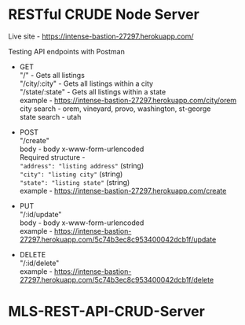 # RESTful CRUDE Node Server
Live site - https://intense-bastion-27297.herokuapp.com/  

Testing API endpoints with Postman  

 - GET  
"/" - Gets all listings  
"/city/:city" - Gets all listings within a city  
"/state/:state" - Gets all listings within a state  
example - https://intense-bastion-27297.herokuapp.com/city/orem  
city search - orem, vineyard, provo, washington, st-george  
state search - utah  


- POST  
"/create"  
body - body x-www-form-urlencoded  
Required structure -  
`"address": "listing address"` (string)  
`"city": "listing city"` (string)  
`"state": "listing state"` (string)  
example - https://intense-bastion-27297.herokuapp.com/create  

- PUT  
"/:id/update"  
body - body x-www-form-urlencoded  
example - https://intense-bastion-27297.herokuapp.com/5c74b3ec8c953400042dcb1f/update  

- DELETE  
"/:id/delete"  
example - https://intense-bastion-27297.herokuapp.com/5c74b3ec8c953400042dcb1f/delete  
# MLS-REST-API-CRUD-Server
